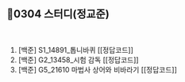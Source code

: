 
## 📘0304 스터디(정교준)
</br>

1. [백준] S1_14891_톱니바퀴 [[정답코드]]
2. [백준] G2_13458_시험 감독 [[정답코드]]
3. [백준] G5_21610 마법사 상어와 비바라기 [[정답코드]]
